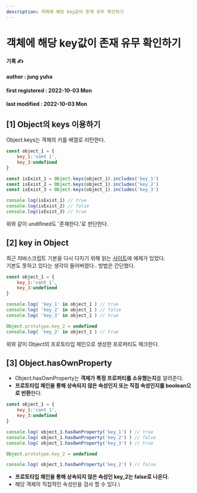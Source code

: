 ```yaml
---
description: 객체에 해당 key값이 존재 유무 확인하기
---
```


# 객체에 해당 key값이 존재 유무 확인하기

**기록 ✍️**

#### author : jung yuha

#### first registered : 2022-10-03 Mon

#### last modified : 2022-10-03 Mon

## \[1] Object의 keys 이용하기

Object.keys는 객체의 키를 배열로 리턴한다.&#x20;

```javascript
const object_1 = {
    key_1:'cont 1',
    key_3:undefined
}

const isExist_1 = Object.keys(object_1).includes('key_1')
const isExist_2 = Object.keys(object_1).includes('key_2')
const isExist_3 = Object.keys(object_1).includes('key_3')

console.log(isExist_1) // true
console.log(isExist_2) // false
console.log(isExist_3) // true
```

위와 같이 undifined도 '존재한다.'로 판단한다.

## \[2] key in Object

최근 자바스크립트 기본을 다시 다지기 위해 읽는 [사이트](https://ko.javascript.info/)에 예제가 있었다.\
기본도 못하고 있다는 생각이 들어버렸다.. 방법은 간단했다.

```javascript
const object_1 = {
	key_1:'cont 1',
	key_3:undefined
}

console.log( 'key_1' in object_1 ) // true
console.log( 'key_2' in object_1 ) // false
console.log( 'key_3' in object_1 ) // true

Object.prototype.key_2 = undefined
console.log( 'key_2' in object_1 ) // true
```

위와 같이 Object의 프로토타입 체인으로 생성한 프로퍼티도 체크한다.

## \[3] Object.hasOwnProperty <a href="#4-objecthasownproperty" id="4-objecthasownproperty"></a>

* Object.hasOwnProperty는 **객체가 특정 프로퍼티를 소유했는지**를 알려준다.
* **프로토타입 체인을 통해 상속되지 않은 속성인지 또는 직접 속성인지를  boolean으로 반환**한다.

```javascript
const object_1 = {
	key_1:'cont 1',
	key_3:undefined
}

console.log( object_1.hasOwnProperty('key_1') ) // true
console.log( object_1.hasOwnProperty('key_2') ) // false
console.log( object_1.hasOwnProperty('key_3') ) // true

Object.prototype.key_2 = undefined

console.log( object_1.hasOwnProperty('key_2') ) // false
```

* **프로토타입 체인을 통해 상속되지 않은 속성인 key\_2는 false로 나온다.**
* 해당 객체의 직접적인 속성만을 검사 할 수 있다.\
